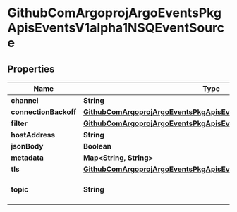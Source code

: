 

# GithubComArgoprojArgoEventsPkgApisEventsV1alpha1NSQEventSource


## Properties

Name | Type | Description | Notes
------------ | ------------- | ------------- | -------------
**channel** | **String** |  |  [optional]
**connectionBackoff** | [**GithubComArgoprojArgoEventsPkgApisEventsV1alpha1Backoff**](GithubComArgoprojArgoEventsPkgApisEventsV1alpha1Backoff.md) |  |  [optional]
**filter** | [**GithubComArgoprojArgoEventsPkgApisEventsV1alpha1EventSourceFilter**](GithubComArgoprojArgoEventsPkgApisEventsV1alpha1EventSourceFilter.md) |  |  [optional]
**hostAddress** | **String** |  |  [optional]
**jsonBody** | **Boolean** |  |  [optional]
**metadata** | **Map&lt;String, String&gt;** |  |  [optional]
**tls** | [**GithubComArgoprojArgoEventsPkgApisEventsV1alpha1TLSConfig**](GithubComArgoprojArgoEventsPkgApisEventsV1alpha1TLSConfig.md) |  |  [optional]
**topic** | **String** | Topic to subscribe to. |  [optional]



